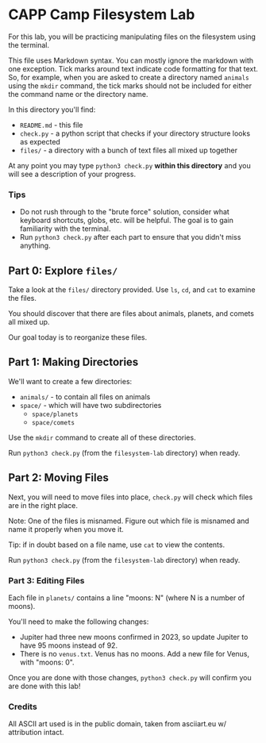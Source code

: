 # CAPP Camp Filesystem Lab

For this lab, you will be practicing manipulating files on the filesystem using the terminal.

This file uses Markdown syntax.  You can mostly ignore the markdown
with one exception.  Tick marks around text indicate code formatting
for that text.  So, for example, when you are asked to create a
directory named `animals` using the `mkdir` command, the tick marks
should not be included for either the command name or the directory
name.

In this directory you'll find:

- `README.md` - this file
- `check.py` - a python script that checks if your directory structure looks as expected
- `files/` - a directory with a bunch of text files all mixed up together

At any point you may type `python3 check.py` **within this directory** and you will see a description of your progress.

### Tips

- Do not rush through to the "brute force" solution, consider what keyboard shortcuts, globs, etc. will be helpful. The goal is to gain familiarity with the terminal.
- Run `python3 check.py` after each part to ensure that you didn't miss anything.

## Part 0: Explore `files/`

Take a look at the `files/` directory provided. Use `ls`, `cd`, and `cat` to examine the files.

You should discover that there are files about animals, planets, and comets all mixed up.

Our goal today is to reorganize these files.

## Part 1: Making Directories

We'll want to create a few directories:

- `animals/` - to contain all files on animals
- `space/` - which will have two subdirectories
  - `space/planets`
  - `space/comets`

Use the `mkdir` command to create all of these directories.

Run `python3 check.py` (from the `filesystem-lab` directory) when ready.

## Part 2: Moving Files

Next, you will need to move files into place, `check.py` will check
which files are in the right place.

Note: One of the files is misnamed.  Figure out which file is misnamed
and name it properly when you move it.

Tip: if in doubt based on a file name, use `cat` to view the contents.

Run `python3 check.py` (from the `filesystem-lab` directory) when ready.

### Part 3: Editing Files

Each file in `planets/` contains a line "moons: N" (where N is a number of moons).

You'll need to make the following changes:

- Jupiter had three new moons confirmed in 2023, so update Jupiter to have 95 moons instead of 92.
- There is no `venus.txt`. Venus has no moons. Add a new file for Venus, with "moons: 0".

Once you are done with those changes, `python3 check.py` will confirm you are done with this lab!

### Credits

All ASCII art used is in the public domain, taken from asciiart.eu w/ attribution intact.
